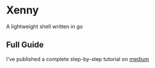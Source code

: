 # Xenny

A lightweight shell written in go

## Full Guide

I've published a complete step-by-step tutorial on [medium](https://medium.com/@abhinavjha10715/shell-written-in-go-for-beginners-3e16237c4e1c)
